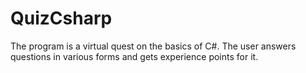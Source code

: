 # QuizCsharp
The program is a virtual quest on the basics of C#. The user answers questions in various forms and gets experience points for it.
